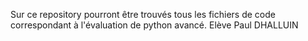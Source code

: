 Sur ce repository pourront être trouvés tous les fichiers de code correspondant à l'évaluation de python avancé.
Elève Paul DHALLUIN
